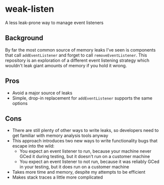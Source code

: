 # weak-listen
A less leak-prone way to manage event listeners
## Background
By far the most common source of memory leaks I've seen is components that call `addEventListener` and forget to call `removeEventListener`. This repository is an exploration of a different event listening strategy which wouldn't leak giant amounts of memory if you hold it wrong.
## Pros
* Avoid a major source of leaks
* Simple, drop-in replacement for `addEventListener` supports the same options
## Cons
* There are still plenty of other ways to write leaks, so developers need to get familiar with memory analysis tools anyway
* This approach introduces two new ways to write functionality bugs that escape into the wild:
  * You expect an event listener to run, because your machine never GCed it during testing, but it doesn't run on a customer machine
  * You expect an event listener to not run, because it was reliably GCed in your testing, but it does run on a customer machine
* Takes more time and memory, despite my attempts to be efficient
* Makes stack traces a little more complicated
